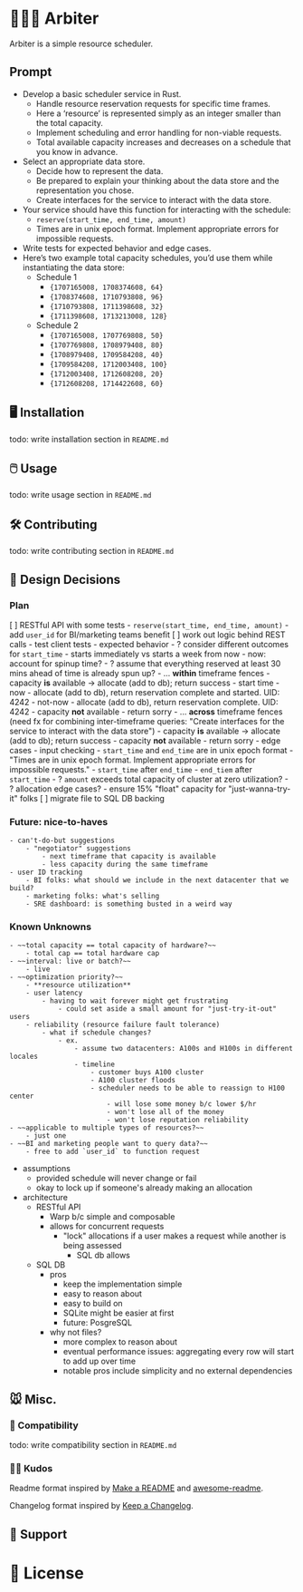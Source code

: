 # 👩🏼‍⚖️ Arbiter

Arbiter is a simple resource scheduler.

## Prompt

- Develop a basic scheduler service in Rust.
    - Handle resource reservation requests for specific time frames.
    - Here a ‘resource’ is represented simply as an integer smaller than the total capacity.
    - Implement scheduling and error handling for non-viable requests.
    - Total available capacity increases and decreases on a schedule that you know in advance.
- Select an appropriate data store.
    - Decide how to represent the data.
    - Be prepared to explain your thinking about the data store and the representation you chose.
    - Create interfaces for the service to interact with the data store.
- Your service should have this function for interacting with the schedule:
    - `reserve(start_time, end_time, amount)`
    - Times are in unix epoch format. Implement appropriate errors for impossible requests.
- Write tests for expected behavior and edge cases.
- Here’s two example total capacity schedules, you’d use them while instantiating the data store:
    - Schedule 1
        - `{1707165008, 1708374608, 64}`
        - `{1708374608, 1710793808, 96}`
        - `{1710793808, 1711398608, 32}`
        - `{1711398608, 1713213008, 128}`
    - Schedule 2
        - `{1707165008, 1707769808, 50}`
        - `{1707769808, 1708979408, 80}`
        - `{1708979408, 1709584208, 40}`
        - `{1709584208, 1712003408, 100}`
        - `{1712003408, 1712608208, 20}`
        - `{1712608208, 1714422608, 60}`

## 🖥️ Installation

todo: write installation section in `README.md`

## 🖱️ Usage

todo: write usage section in `README.md`

## 🛠️ Contributing

todo: write contributing section in `README.md`

## 📐 Design Decisions

### Plan

[ ] RESTful API with some tests
    - `reserve(start_time, end_time, amount)`
        - add `user_id` for BI/marketing teams benefit
[ ] work out logic behind REST calls
    - test client tests
        - expected behavior
            - ? consider different outcomes for `start_time`
                - starts immediately vs starts a week from now
                    - now: account for spinup time?
                    - ? assume that everything reserved at least 30 mins ahead of time is already spun up?
            - ... **within** timeframe fences
                - capacity **is** available -> allocate (add to db); return success
                    - start time
                        - now
                            - allocate (add to db), return reservation complete and started. UID: 4242
                        - not-now
                            - allocate (add to db), return reservation complete. UID: 4242
                - capacity **not** available - return sorry
            - ... **across** timeframe fences (need fx for combining inter-timeframe queries: "Create interfaces for the service to interact with the data store")
                - capacity **is** available -> allocate (add to db); return success
                - capacity **not** available - return sorry
        - edge cases
            - input checking
                - `start_time` and `end_time` are in unix epoch format
                    - "Times are in unix epoch format. Implement appropriate errors for impossible requests."
                - `start_time` after `end_time`
                - `end_tiem` after `start_time`
                - ? `amount` exceeds total capacity of cluster at zero utilization?
            - ? allocation edge cases?
                - ensure 15% "float" capacity for "just-wanna-try-it" folks
[ ] migrate file to SQL DB backing 

### Future: nice-to-haves

    - can't-do-but suggestions
        - "negotiator" suggestions
            - next timeframe that capacity is available
            - less capacity during the same timeframe
    - user ID tracking
        - BI folks: what should we include in the next datacenter that we build?
        - marketing folks: what's selling
        - SRE dashboard: is something busted in a weird way

### Known Unknowns
    - ~~total capacity == total capacity of hardware?~~
        - total cap == total hardware cap
    - ~~interval: live or batch?~~
        - live
    - ~~optimization priority?~~
        - **resource utilization**
        - user latency
            - having to wait forever might get frustrating
                - could set aside a small amount for "just-try-it-out" users
        - reliability (resource failure fault tolerance)
            - what if schedule changes?
                - ex.
                    - assume two datacenters: A100s and H100s in different locales
                    - timeline
                        - customer buys A100 cluster
                        - A100 cluster floods
                        - scheduler needs to be able to reassign to H100 center
                            - will lose some money b/c lower $/hr
                            - won't lose all of the money
                            - won't lose reputation reliability
    - ~~applicable to multiple types of resources?~~
        - just one
    - ~~BI and marketing people want to query data?~~
        - free to add `user_id` to function request
- assumptions
    - provided schedule will never change or fail
    - okay to lock up if someone's already making an allocation
- architecture
    - RESTful API
        - Warp b/c simple and composable
        - allows for concurrent requests
            - "lock" allocations if a user makes a request while another is being assessed
                - SQL db allows
    - SQL DB
        - pros
            - keep the implementation simple
            - easy to reason about
            - easy to build on
            - SQLite might be easier at first
            - future: PosgreSQL
        - why not files?
            - more complex to reason about
            - eventual performance issues: aggregating every row will start to add up over time
            - notable pros include simplicity and no external dependencies

## 🐭 Misc.

### 🔌 Compatibility

todo: write compatibility section in `README.md`

### 🙏🏻 Kudos

Readme format inspired by [Make a README](https://www.makeareadme.com) and [awesome-readme](https://github.com/matiassingers/awesome-readme/tree/master).

Changelog format inspired by [Keep a Changelog](https://keepachangelog.com/en/1.1.0/).

## 🛟 Support

# 🪪 License

